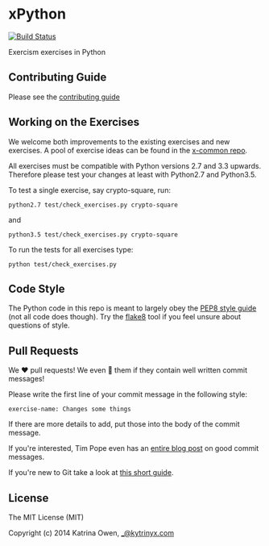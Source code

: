 # xPython

[![Build Status](https://travis-ci.org/exercism/xpython.png?branch=master)](https://travis-ci.org/exercism/xpython)

Exercism exercises in Python

## Contributing Guide

Please see the [contributing guide](https://github.com/exercism/x-api/blob/master/CONTRIBUTING.md#the-exercise-data)

## Working on the Exercises

We welcome both improvements to the existing exercises and new exercises.
A pool of exercise ideas can be found in the [x-common repo](https://github.com/exercism/x-common).

All exercises must be compatible with Python versions 2.7 and 3.3 upwards.
Therefore please test your changes at least with Python2.7 and Python3.5.

To test a single exercise, say crypto-square, run:
```
python2.7 test/check_exercises.py crypto-square
```
and
```
python3.5 test/check_exercises.py crypto-square
```

To run the tests for all exercises type:
```
python test/check_exercises.py
```

## Code Style

The Python code in this repo is meant to largely obey the [PEP8 style guide](https://www.python.org/dev/peps/pep-0008/) (not all code does though).
Try the [flake8](http://flake8.readthedocs.org/en/latest/) tool if you feel unsure about questions of style.

## Pull Requests

We :heart: pull requests! 
We even :sparkling_heart: them if they contain well written commit messages!

Please write the first line of your commit message in the following style:

```exercise-name: Changes some things``` 

If there are more details to add, put those into the body of the commit message.

If you're interested, Tim Pope even has an [entire blog post](http://tbaggery.com/2008/04/19/a-note-about-git-commit-messages.html) on good commit messages.

If you're new to Git take a look at [this short guide](http://help.exercism.io/git-workflow.html).

## License

The MIT License (MIT)

Copyright (c) 2014 Katrina Owen, _@kytrinyx.com
